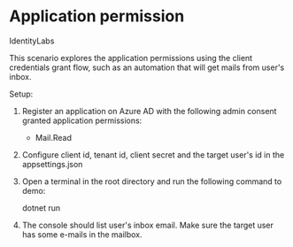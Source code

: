 # Application permission
IdentityLabs

This scenario explores the application permissions using the client credentials grant flow, such as an automation that will get mails from user's inbox.

Setup:

1. Register an application on Azure AD with the following admin consent granted application permissions:

    - Mail.Read

2. Configure client id, tenant id, client secret and the target user's id in the appsettings.json
3. Open a terminal in the root directory and run the following command to demo: 

    dotnet run

4. The console should list user's inbox email. Make sure the target user has some e-mails in the mailbox.